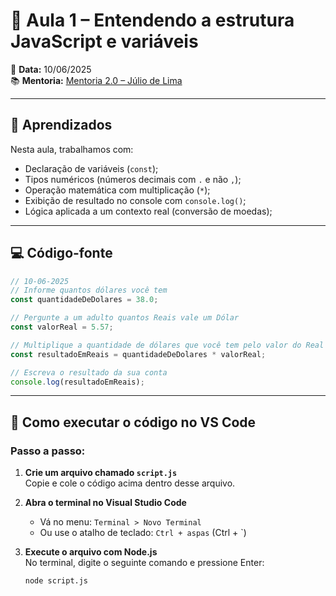 # 💸 Aula 1 – Entendendo a estrutura JavaScript e variáveis

📅 **Data:** 10/06/2025  
📚 **Mentoria:** [Mentoria 2.0 – Júlio de Lima](https://mentoria.juliodelima.com.br/)

---

## 🧠 Aprendizados

Nesta aula, trabalhamos com:

- Declaração de variáveis (`const`);
- Tipos numéricos (números decimais com `.` e não `,`);
- Operação matemática com multiplicação (`*`);
- Exibição de resultado no console com `console.log()`;
- Lógica aplicada a um contexto real (conversão de moedas);

---

## 💻 Código-fonte

```javascript
// 10-06-2025
// Informe quantos dólares você tem
const quantidadeDeDolares = 38.0;

// Pergunte a um adulto quantos Reais vale um Dólar
const valorReal = 5.57;

// Multiplique a quantidade de dólares que você tem pelo valor do Real
const resultadoEmReais = quantidadeDeDolares * valorReal;

// Escreva o resultado da sua conta
console.log(resultadoEmReais);
```

---

## 🧪 Como executar o código no VS Code

### Passo a passo:

1. **Crie um arquivo chamado `script.js`**  
   Copie e cole o código acima dentro desse arquivo.

2. **Abra o terminal no Visual Studio Code**  
   - Vá no menu: `Terminal > Novo Terminal`  
   - Ou use o atalho de teclado: `Ctrl + aspas` (Ctrl + `)

3. **Execute o arquivo com Node.js**  
   No terminal, digite o seguinte comando e pressione Enter:

   ```bash
   node script.js
